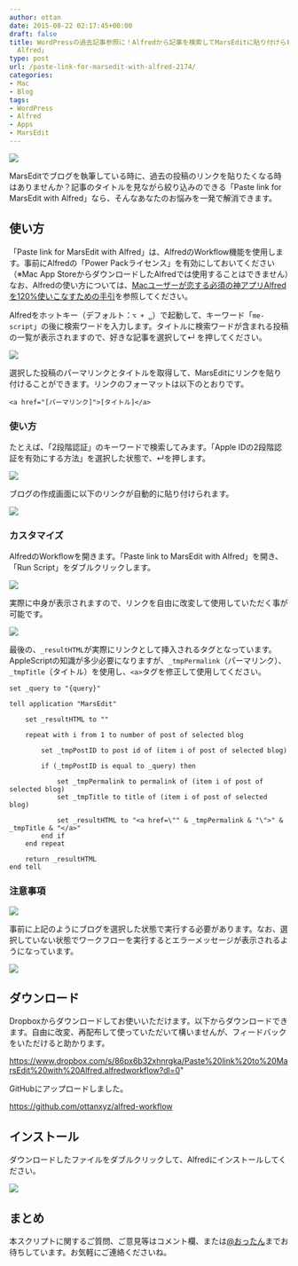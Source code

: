 ```yaml
---
author: ottan
date: 2015-08-22 02:17:45+00:00
draft: false
title: WordPressの過去記事参照に！Alfredから記事を検索してMarsEditに貼り付けられる「Paste link for MarsEdit with
  Alfred」
type: post
url: /paste-link-for-marsedit-with-alfred-2174/
categories:
- Mac
- Blog
tags:
- WordPress
- Alfred
- Apps
- MarsEdit
---
```


![](/images/2015/08/150822-55d7dbe6e6b29.jpg)






MarsEditでブログを執筆している時に、過去の投稿のリンクを貼りたくなる時はありませんか？記事のタイトルを見ながら絞り込みのできる「Paste link for MarsEdit with Alfred」なら、そんなあなたのお悩みを一発で解消できます。





## 使い方





「Paste link for MarsEdit with Alfred」は、AlfredのWorkflow機能を使用します。事前にAlfredの「Power Packライセンス」を有効にしておいてください（※Mac App StoreからダウンロードしたAlfredでは使用することはできません）なお、Alfredの使い方については、[Macユーザーが恋する必須の神アプリAlfredを120%使いこなすための手引](https://ottan.xyz/alfred-guidance-181/)を参照してください。





Alfredをホットキー（デフォルト：`⌥ + ␣`）で起動して、キーワード「`me-script`」の後に検索ワードを入力します。タイトルに検索ワードが含まれる投稿の一覧が表示されますので、好きな記事を選択して↵ を押してください。





![](/images/2015/08/150822-55d7dbe43dbe8.png)






選択した投稿のパーマリンクとタイトルを取得して、MarsEditにリンクを貼り付けることができます。リンクのフォーマットは以下のとおりです。




    
    <a href="[パーマリンク]">[タイトル]</a>





### 使い方





たとえば、「2段階認証」のキーワードで検索してみます。「Apple IDの2段階認証を有効にする方法」を選択した状態で、↵を押します。





![](/images/2015/08/150822-55d7de1be3527.png)






ブログの作成画面に以下のリンクが自動的に貼り付けられます。





![](/images/2015/08/150822-55d7de1e89f9b.png)






### カスタマイズ





AlfredのWorkflowを開きます。「Paste link to MarsEdit with Alfred」を開き、「Run Script」をダブルクリックします。





![](/images/2015/08/150822-55d7dfb2a7ca5.png)






実際に中身が表示されますので、リンクを自由に改変して使用していただく事が可能です。





![](/images/2015/08/150822-55d7dfba485b8.png)






最後の、`_resultHTML`が実際にリンクとして挿入されるタグとなっています。AppleScriptの知識が多少必要になりますが、`_tmpPermalink`（パーマリンク）、`_tmpTitle`（タイトル）を使用し、`<a>`タグを修正して使用してください。




    
    set _query to "{query}"
    
    tell application "MarsEdit"
    	
    	set _resultHTML to ""
    	
    	repeat with i from 1 to number of post of selected blog
    		
    		set _tmpPostID to post id of (item i of post of selected blog)
    		
    		if (_tmpPostID is equal to _query) then
    			
    			set _tmpPermalink to permalink of (item i of post of selected blog)
    			set _tmpTitle to title of (item i of post of selected blog)
    			
    			set _resultHTML to "<a href=\"" & _tmpPermalink & "\">" & _tmpTitle & "</a>"
    		end if
    	end repeat
    	
    	return _resultHTML
    end tell





### 注意事項





![](/images/2015/08/150822-55d7dbdf0bec6.png)






事前に上記のようにブログを選択した状態で実行する必要があります。なお、選択していない状態でワークフローを実行するとエラーメッセージが表示されるようになっています。





![](/images/2015/08/150822-55d7dbdd33f4f.png)






## ダウンロード





Dropboxからダウンロードしてお使いいただけます。以下からダウンロードできます。自由に改変、再配布して使っていただいて構いませんが、フィードバックをいただけると助かります。



https://www.dropbox.com/s/86px6b32xhnrgka/Paste%20link%20to%20MarsEdit%20with%20Alfred.alfredworkflow?dl=0"



GitHubにアップロードしました。



https://github.com/ottanxyz/alfred-workflow



## インストール





ダウンロードしたファイルをダブルクリックして、Alfredにインストールしてください。





![](/images/2015/08/150822-55d7dbe1e0d21.png)






## まとめ





本スクリプトに関するご質問、ご意見等はコメント欄、または[@おったん](https://twitter.com/ottanxyz)までお待ちしています。お気軽にご連絡くださいね。
